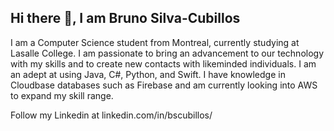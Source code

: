 ## Hi there 👋, I am Bruno Silva-Cubillos

I am a Computer Science student from Montreal, currently studying at Lasalle College. I am passionate to bring an advancement to our technology with my skills and to create new contacts with likeminded individuals. I am an adept at using Java, C#, Python, and Swift. I have knowledge in Cloudbase databases such as Firebase and am currently looking into AWS to expand my skill range.

Follow my Linkedin at linkedin.com/in/bscubillos/


<!--
**FireLordBruno/FireLordBruno** is a ✨ _special_ ✨ repository because its `README.md` (this file) appears on your GitHub profile.

Here are some ideas to get you started:

- 🔭 I’m currently working on ...
- 🌱 I’m currently learning ...
- 👯 I’m looking to collaborate on ...
- 🤔 I’m looking for help with ...
- 💬 Ask me about ...
- 📫 How to reach me: ...
- 😄 Pronouns: ...
- ⚡ Fun fact: ...
-->
